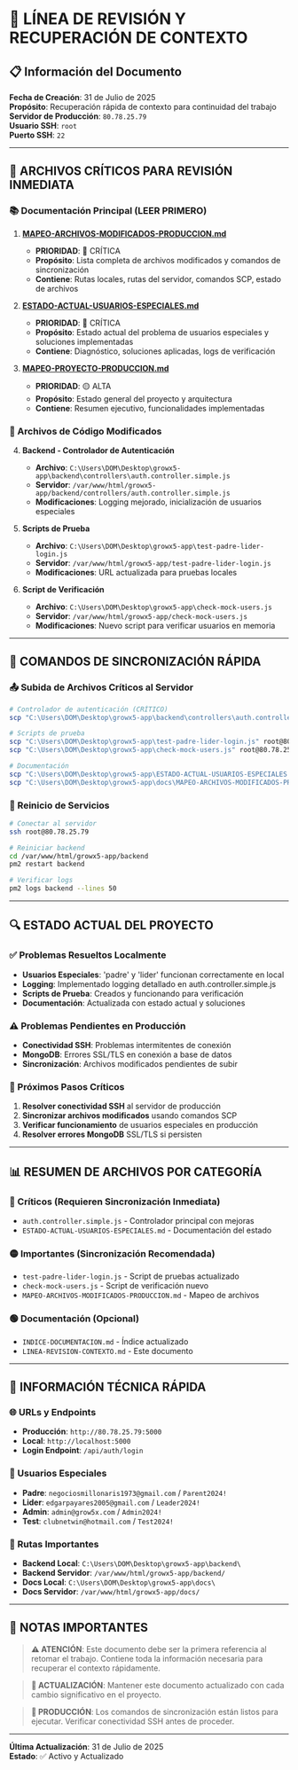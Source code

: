 # 🔄 LÍNEA DE REVISIÓN Y RECUPERACIÓN DE CONTEXTO

## 📋 Información del Documento

**Fecha de Creación**: 31 de Julio de 2025  
**Propósito**: Recuperación rápida de contexto para continuidad del trabajo  
**Servidor de Producción**: `80.78.25.79`  
**Usuario SSH**: `root`  
**Puerto SSH**: `22`  

---

## 🎯 ARCHIVOS CRÍTICOS PARA REVISIÓN INMEDIATA

### 📚 Documentación Principal (LEER PRIMERO)

1. **[MAPEO-ARCHIVOS-MODIFICADOS-PRODUCCION.md](./MAPEO-ARCHIVOS-MODIFICADOS-PRODUCCION.md)**
   - **PRIORIDAD**: 🔴 CRÍTICA
   - **Propósito**: Lista completa de archivos modificados y comandos de sincronización
   - **Contiene**: Rutas locales, rutas del servidor, comandos SCP, estado de archivos

2. **[ESTADO-ACTUAL-USUARIOS-ESPECIALES.md](../ESTADO-ACTUAL-USUARIOS-ESPECIALES.md)**
   - **PRIORIDAD**: 🔴 CRÍTICA
   - **Propósito**: Estado actual del problema de usuarios especiales y soluciones implementadas
   - **Contiene**: Diagnóstico, soluciones aplicadas, logs de verificación

3. **[MAPEO-PROYECTO-PRODUCCION.md](./MAPEO-PROYECTO-PRODUCCION.md)**
   - **PRIORIDAD**: 🟡 ALTA
   - **Propósito**: Estado general del proyecto y arquitectura
   - **Contiene**: Resumen ejecutivo, funcionalidades implementadas

### 🔧 Archivos de Código Modificados

4. **Backend - Controlador de Autenticación**
   - **Archivo**: `C:\Users\DOM\Desktop\growx5-app\backend\controllers\auth.controller.simple.js`
   - **Servidor**: `/var/www/html/growx5-app/backend/controllers/auth.controller.simple.js`
   - **Modificaciones**: Logging mejorado, inicialización de usuarios especiales

5. **Scripts de Prueba**
   - **Archivo**: `C:\Users\DOM\Desktop\growx5-app\test-padre-lider-login.js`
   - **Servidor**: `/var/www/html/growx5-app/test-padre-lider-login.js`
   - **Modificaciones**: URL actualizada para pruebas locales

6. **Script de Verificación**
   - **Archivo**: `C:\Users\DOM\Desktop\growx5-app\check-mock-users.js`
   - **Servidor**: `/var/www/html/growx5-app/check-mock-users.js`
   - **Modificaciones**: Nuevo script para verificar usuarios en memoria

---

## 🚀 COMANDOS DE SINCRONIZACIÓN RÁPIDA

### 📤 Subida de Archivos Críticos al Servidor

```bash
# Controlador de autenticación (CRÍTICO)
scp "C:\Users\DOM\Desktop\growx5-app\backend\controllers\auth.controller.simple.js" root@80.78.25.79:/var/www/html/growx5-app/backend/controllers/

# Scripts de prueba
scp "C:\Users\DOM\Desktop\growx5-app\test-padre-lider-login.js" root@80.78.25.79:/var/www/html/growx5-app/
scp "C:\Users\DOM\Desktop\growx5-app\check-mock-users.js" root@80.78.25.79:/var/www/html/growx5-app/

# Documentación
scp "C:\Users\DOM\Desktop\growx5-app\ESTADO-ACTUAL-USUARIOS-ESPECIALES.md" root@80.78.25.79:/var/www/html/growx5-app/
scp "C:\Users\DOM\Desktop\growx5-app\docs\MAPEO-ARCHIVOS-MODIFICADOS-PRODUCCION.md" root@80.78.25.79:/var/www/html/growx5-app/docs/
```

### 🔄 Reinicio de Servicios

```bash
# Conectar al servidor
ssh root@80.78.25.79

# Reiniciar backend
cd /var/www/html/growx5-app/backend
pm2 restart backend

# Verificar logs
pm2 logs backend --lines 50
```

---

## 🔍 ESTADO ACTUAL DEL PROYECTO

### ✅ Problemas Resueltos Localmente

- **Usuarios Especiales**: 'padre' y 'lider' funcionan correctamente en local
- **Logging**: Implementado logging detallado en auth.controller.simple.js
- **Scripts de Prueba**: Creados y funcionando para verificación
- **Documentación**: Actualizada con estado actual y soluciones

### ⚠️ Problemas Pendientes en Producción

- **Conectividad SSH**: Problemas intermitentes de conexión
- **MongoDB**: Errores SSL/TLS en conexión a base de datos
- **Sincronización**: Archivos modificados pendientes de subir

### 🎯 Próximos Pasos Críticos

1. **Resolver conectividad SSH** al servidor de producción
2. **Sincronizar archivos modificados** usando comandos SCP
3. **Verificar funcionamiento** de usuarios especiales en producción
4. **Resolver errores MongoDB** SSL/TLS si persisten

---

## 📊 RESUMEN DE ARCHIVOS POR CATEGORÍA

### 🔴 Críticos (Requieren Sincronización Inmediata)
- `auth.controller.simple.js` - Controlador principal con mejoras
- `ESTADO-ACTUAL-USUARIOS-ESPECIALES.md` - Documentación del estado

### 🟡 Importantes (Sincronización Recomendada)
- `test-padre-lider-login.js` - Script de pruebas actualizado
- `check-mock-users.js` - Script de verificación nuevo
- `MAPEO-ARCHIVOS-MODIFICADOS-PRODUCCION.md` - Mapeo de archivos

### 🟢 Documentación (Opcional)
- `INDICE-DOCUMENTACION.md` - Índice actualizado
- `LINEA-REVISION-CONTEXTO.md` - Este documento

---

## 🔧 INFORMACIÓN TÉCNICA RÁPIDA

### 🌐 URLs y Endpoints
- **Producción**: `http://80.78.25.79:5000`
- **Local**: `http://localhost:5000`
- **Login Endpoint**: `/api/auth/login`

### 👥 Usuarios Especiales
- **Padre**: `negociosmillonaris1973@gmail.com` / `Parent2024!`
- **Lider**: `edgarpayares2005@gmail.com` / `Leader2024!`
- **Admin**: `admin@grow5x.com` / `Admin2024!`
- **Test**: `clubnetwin@hotmail.com` / `Test2024!`

### 📁 Rutas Importantes
- **Backend Local**: `C:\Users\DOM\Desktop\growx5-app\backend\`
- **Backend Servidor**: `/var/www/html/growx5-app/backend/`
- **Docs Local**: `C:\Users\DOM\Desktop\growx5-app\docs\`
- **Docs Servidor**: `/var/www/html/growx5-app/docs/`

---

## 📝 NOTAS IMPORTANTES

> **⚠️ ATENCIÓN**: Este documento debe ser la primera referencia al retomar el trabajo. Contiene toda la información necesaria para recuperar el contexto rápidamente.

> **🔄 ACTUALIZACIÓN**: Mantener este documento actualizado con cada cambio significativo en el proyecto.

> **🚀 PRODUCCIÓN**: Los comandos de sincronización están listos para ejecutar. Verificar conectividad SSH antes de proceder.

---

**Última Actualización**: 31 de Julio de 2025  
**Estado**: ✅ Activo y Actualizado